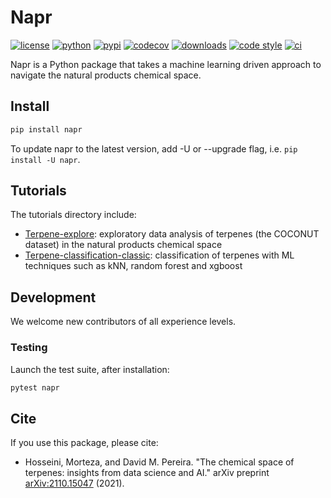 # Napr

[![license](https://img.shields.io/github/license/smortezah/napr)](https://github.com/smortezah/napr/blob/main/LICENSE)
[![python](https://img.shields.io/pypi/pyversions/napr)](https://img.shields.io/pypi/pyversions/napr)
[![pypi](https://img.shields.io/pypi/v/napr)](https://pypi.org/project/napr)
[![codecov](https://codecov.io/gh/smortezah/napr/branch/main/graph/badge.svg?token=DIZ6JRWAZM)](https://codecov.io/gh/smortezah/napr)
[![downloads](https://static.pepy.tech/personalized-badge/napr?period=total&units=international_system&left_color=grey&right_color=yellow&left_text=downloads)](https://pepy.tech/project/napr)
[![code style](https://img.shields.io/badge/code%20style-black-000000.svg)](https://github.com/psf/black)
[![ci](https://github.com/smortezah/napr/actions/workflows/test.yml/badge.svg?branch=main)](https://github.com/smortezah/napr/actions/workflows/test.yml)

Napr is a Python package that takes a machine learning driven approach to navigate the natural products chemical space.

## Install

```sh
pip install napr
```

To update napr to the latest version, add -U or --upgrade flag, i.e. `pip install -U napr`.

## Tutorials

The tutorials directory include:

- [Terpene-explore](https://github.com/smortezah/napr/tree/main/tutorials/Terpene-explore.ipynb): exploratory data analysis of terpenes (the COCONUT dataset) in the natural products chemical space
- [Terpene-classification-classic](https://github.com/smortezah/napr/tree/main/tutorials/Terpene-classification-classic.ipynb): classification of terpenes with ML techniques such as kNN, random forest and xgboost

## Development

We welcome new contributors of all experience levels.

### Testing

Launch the test suite, after installation:

```sh
pytest napr
```

## Cite

If you use this package, please cite:

- Hosseini, Morteza, and David M. Pereira. "The chemical space of terpenes: insights from data science and AI." arXiv preprint [arXiv:2110.15047](https://arxiv.org/abs/2110.15047) (2021).
